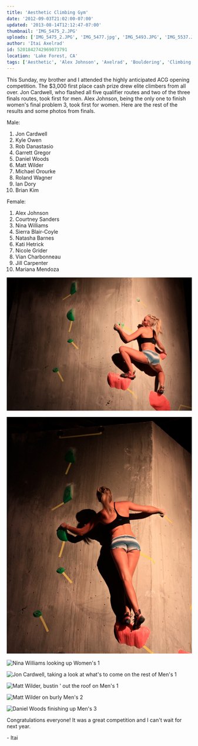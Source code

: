 ```yaml
---
title: 'Aesthetic Climbing Gym'
date: '2012-09-03T21:02:00-07:00'
updated: '2013-08-14T12:12:47-07:00'
thumbnail: 'IMG_5475_2.JPG'
uploads: ['IMG_5475_2.JPG', 'IMG_5477.jpg', 'IMG_5493.JPG', 'IMG_5537.JPG', 'IMG_5517.JPG', 'IMG_5533.JPG', 'IMG_5512.jpg']
author: 'Itai Axelrad'
id: 5201842742969073791
location: 'Lake Forest, CA'
tags: ['Aesthetic', 'Alex Johnson', 'Axelrad', 'Bouldering', 'Climbing', 'Competition', 'Daniel Woods', 'hot', 'Matt Wilder', 'Nina Williams', 'Sierra Blair Coyle']
---
```


This Sunday, my brother and I attended the highly anticipated ACG opening competition. The $3,000 first place cash prize drew elite climbers from all over. Jon Cardwell, who flashed all five qualifier routes and two of the three finals routes, took first for men. Alex Johnson, being the only one to finish women's final problem 3, took first for women. Here are the rest of the results and some photos from finals.

Male:

1. Jon Cardwell
2. Kyle Owen
3. Rob Danastasio
4. Garrett Gregor
5. Daniel Woods
6. Matt Wilder
7. Michael Orourke
8. Roland Wagner
9. Ian Dory
10. Brian Kim

Female:

1. Alex Johnson
2. Courtney Sanders
3. Nina Williams
4. Sierra Blair-Coyle
5. Natasha Barnes
6. Kati Hetrick
7. Nicole Grider
8. Vian Charbonneau
9. Jill Carpenter
10. Mariana Mendoza

![Sierra Blair-Coyle keeping her balance on the Women's 1](uploads/IMG_5475_2.JPG)

![Looking at the finish](uploads/IMG_5477.jpg)

![Nina Williams looking up Women's 1](uploads/IMG_5493.JPG)

![Jon Cardwell, taking a look at what's to come on the rest of Men's 1](uploads/IMG_5537.JPG)

![Matt Wilder, bustin ' out the roof on Men's 1](uploads/IMG_5517.JPG)

![Matt Wilder on burly Men's 2](uploads/IMG_5533.JPG)

![Daniel Woods finishing up Men's 3](uploads/IMG_5512.jpg)

Congratulations everyone! It was a great competition and I can't wait for next year.

\- Itai
